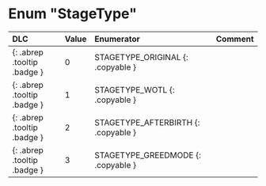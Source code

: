 # Enum "StageType"
|DLC|Value|Enumerator|Comment|
|:--|:--|:--|:--|
|[ ](#){: .abrep .tooltip .badge }|0 |STAGETYPE_ORIGINAL {: .copyable } |  | 
|[ ](#){: .abrep .tooltip .badge }|1 |STAGETYPE_WOTL {: .copyable } |  | 
|[ ](#){: .abrep .tooltip .badge }|2 |STAGETYPE_AFTERBIRTH {: .copyable } |  | 
|[ ](#){: .abrep .tooltip .badge }|3 |STAGETYPE_GREEDMODE {: .copyable } |  | 